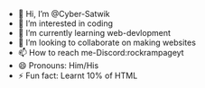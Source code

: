 - 👋 Hi, I’m @Cyber-Satwik
- 👀 I’m interested in coding
- 🌱 I’m currently learning web-devlopment
- 💞️ I’m looking to collaborate on making websites
- 📫 How to reach me-Discord:rockrampageyt
- 😄 Pronouns: Him/His
- ⚡ Fun fact: Learnt 10% of HTML

<!---
Cyber-Satwik/Cyber-Satwik is a ✨ special ✨ repository because its `README.md` (this file) appears on your GitHub profile.
You can click the Preview link to take a look at your changes.
--->
